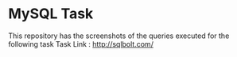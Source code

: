 # MySQL Task

This repository has the screenshots of the queries executed for the following task 
Task Link : http://sqlbolt.com/
